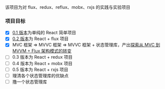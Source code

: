 该项目为对 flux、redux、reflux、mobx、rxjs 的实践与实验项目

### 项目目标

- [x] [0.1 版本](https://github.com/MuYunyun/stateManage/tree/0.1)为单纯的 React 简单项目
- [x] [0.2 版本](https://github.com/MuYunyun/stateManage/tree/0.2)为 React + flux 项目
- [x] MVC 框架 => MVVC 框架 => MVVC 框架 + 状态管理库，产出[探索从 MVC 到 MVVM + Flux 架构模式的转变](https://github.com/MuYunyun/blog/issues/14)
- [ ] 0.3 版本为 React + redux 项目
- [ ] 0.4 版本为 React + mobx 项目
- [ ] 0.5 版本为 React + rxjs 项目
- [ ] 理清各个状态管理库的优缺点
- [ ] 撸一个状态管理库